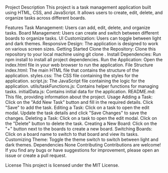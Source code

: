 Project Description
This project is a task management application built using HTML, CSS, and JavaScript. It allows users to create, edit, delete, and organize tasks across different boards.

Features
Task Management: Users can add, edit, delete, and organize tasks.
Board Management: Users can create and switch between different boards to organize tasks.
UI Customization: Users can toggle between light and dark themes.
Responsive Design: The application is designed to work on various screen sizes.
Getting Started
Clone the Repository: Clone this repository to your local machine using git clone <repository-url>.
Install Dependencies: Run npm install to install all project dependencies.
Run the Application: Open the index.html file in your web browser to run the application.
File Structure
index.html: The main HTML file that contains the structure of the application.
styles.css: The CSS file containing the styles for the application.
script.js: The JavaScript file containing the logic for the application.
utils/taskFunctions.js: Contains helper functions for managing tasks.
initialData.js: Contains initial data for the application.
README.md: This file, providing information about the project.
Usage
Adding a Task: Click on the "Add New Task" button and fill in the required details. Click "Save" to add the task.
Editing a Task: Click on a task to open the edit modal. Update the task details and click "Save Changes" to save the changes.
Deleting a Task: Click on a task to open the edit modal. Click on the "Delete" button to delete the task.
Creating a New Board: Click on the "+" button next to the boards to create a new board.
Switching Boards: Click on a board name to switch to that board and view its tasks.
Customizing Theme: Toggle the theme switch to switch between light and dark themes.
Dependencies
None
Contributing
Contributions are welcome! If you find any bugs or have suggestions for improvement, please open an issue or create a pull request.

License
This project is licensed under the MIT License.






